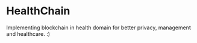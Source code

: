 # HealthChain
Implementing blockchain in health domain for better privacy, management and healthcare. :)
